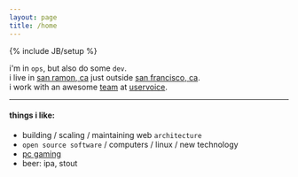 ```yaml
---
layout: page
title: /home
---
```

{% include JB/setup %}

i'm in `ops`, but also do some `dev`.  
i live in [san ramon, ca](http://g.co/maps/texm3) just outside [san francisco, ca](http://g.co/maps/un9hn).  
i work with an awesome [team](http://uservoice.com/about/team) at [uservoice](http://uservoice.com).

------------------------
#### things i like: ####
* building / scaling / maintaining web `architecture`
* `open source software` / computers / linux / new technology
* [pc gaming](gaming/)
* beer: ipa, stout
